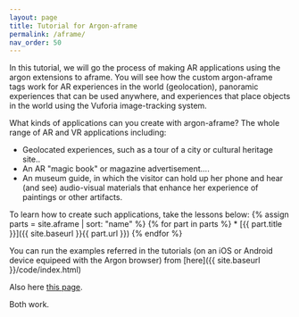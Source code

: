 ```yaml
---
layout: page
title: Tutorial for Argon-aframe
permalink: /aframe/
nav_order: 50
---
```


In this tutorial, we will go the process of making AR applications using the argon extensions to aframe. You will see how the custom argon-aframe tags work for AR experiences in the world (geolocation), panoramic experiences that can be used anywhere, and experiences that place objects in the world using the Vuforia image-tracking system.

What kinds of applications can you create with argon-aframe? The whole range of AR and VR applications including:

* Geolocated experiences, such as a tour of a city or cultural heritage site..
* An AR "magic book" or magazine advertisement....
* An museum guide, in which the visitor can hold up her phone and hear (and see) audio-visual materials that enhance her experience of paintings or other artifacts. 

To learn how to create such applications, take the lessons below:
{% assign parts = site.aframe | sort: "name" %}
{% for part in parts %} * [{{ part.title }}]({{ site.baseurl }}{{ part.url }}) 
{% endfor %} 

You can run the examples referred in the tutorials (on an iOS or Android device equipeed with the Argon browser) from [here]({{ site.baseurl }}/code/index.html)

  
Also here [this page](https://rawgit.com/argonjs/design-tools/gh-pages/code/index.html).

Both work.